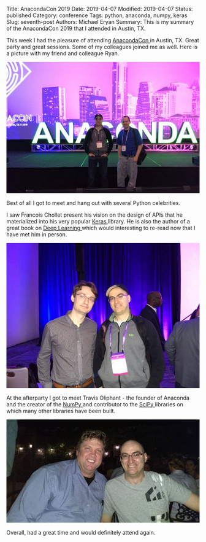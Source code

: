 Title: AnacondaCon 2019
Date: 2019-04-07 
Modified: 2019-04-07 
Status: published
Category: conference
Tags: python, anaconda, numpy, keras
Slug: seventh-post
Authors: Michael Eryan
Summary: This is my summary of the AnacondaCon 2019 that I attended in Austin, TX.

This week I had the pleasure of attending <a href="https://anacondacon.io/" target="_blank"> AnacondaCon </a> in Austin, TX. Great party and great sessions. 
Some of my colleagues joined me as well. Here is a picture with my friend and colleague Ryan. 

![Picture with Ryan](/extra/anacondacon_withryan.jpg)

Best of all I got to meet and hang out with several Python celebrities. 

I saw Francois  Chollet present his vision on the design of APIs that he materialized into his very popular <a href="https://keras.io/" target="_blank"> Keras </a> library. He is also the author of a great book on <a href="https://www.manning.com/books/deep-learning-with-python" target="_blank"> Deep Learning </a> which would interesting to re-read now that I have met him in person.

![Picture with Francois](/extra/anacondacon_withfrancoit.jpg)


At the afterparty I got to meet Travis Oliphant - the founder of Anaconda and the creator of the <a href="http://www.numpy.org/" target="_blank"> NumPy </a> and contributor to the <a href="https://www.scipy.org/" target="_blank"> SciPy </a>  libraries on which many other libraries have been built.

![Picture with Travis](/extra/anacondacon_withtravis.jpg)


Overall, had a great time and would definitely attend again.

